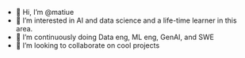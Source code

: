 - 👋 Hi, I’m @matiue
- 👀 I’m interested in AI and data science and a life-time learner in this area.
- 🌱 I’m continuously doing Data eng, ML eng, GenAI, and SWE
- 💞️ I’m looking to collaborate on cool projects


